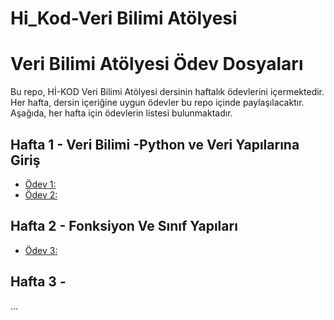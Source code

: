 # Hi_Kod-Veri Bilimi Atölyesi
# Veri Bilimi Atölyesi Ödev Dosyaları

Bu repo, Hİ-KOD Veri Bilimi Atölyesi dersinin haftalık ödevlerini içermektedir. Her hafta, dersin içeriğine uygun ödevler bu repo içinde paylaşılacaktır. Aşağıda, her hafta için ödevlerin listesi bulunmaktadır.

## Hafta 1 - Veri Bilimi -Python ve Veri Yapılarına Giriş

- [Ödev 1:](Hi-Kod_Exercise1.ipynb)
- [Ödev 2:](Hi-Kod_Exercise2.ipynb)

## Hafta 2 -  Fonksiyon Ve Sınıf Yapıları
- [Ödev 3:](Hi-Kod_Exercise3.ipynb)
 

## Hafta 3 - 

 

...
